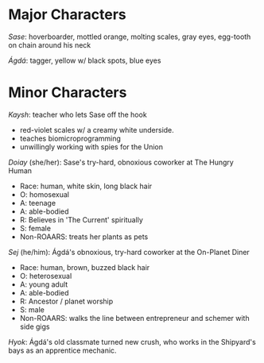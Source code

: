 # Major Characters

*Sase*: hoverboarder, mottled orange, molting scales, gray eyes, egg-tooth on chain around his neck

*Ágdá*: tagger, yellow w/ black spots, blue eyes

# Minor Characters

*Kaysh*: teacher who lets Sase off the hook

- red-violet scales w/ a creamy white underside.
- teaches biomicroprogramming
- unwillingly working with spies for the Union

*Doiay* (she/her): Sase's try-hard, obnoxious coworker at The Hungry Human

- Race: human, white skin, long black hair
- O: homosexual
- A: teenage
- A: able-bodied
- R: Believes in 'The Current' spiritually
- S: female
- Non-ROAARS: treats her plants as pets

*Sej* (he/him): Ágdá's obnoxious, try-hard coworker at the On-Planet Diner

- Race: human, brown, buzzed black hair
- O: heterosexual
- A: young adult
- A: able-bodied
- R: Ancestor / planet worship
- S: male
- Non-ROAARS: walks the line between entrepreneur and schemer with side gigs

*Hyok*: Ágdá's old classmate turned new crush, who works in the Shipyard's bays as an apprentice mechanic.